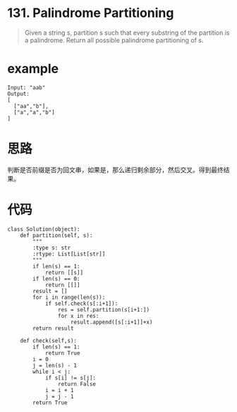 # 131. Palindrome Partitioning
> Given a string s, partition s such that every substring of the partition is a palindrome.
Return all possible palindrome partitioning of s.

# example
```
Input: "aab"
Output:
[
  ["aa","b"],
  ["a","a","b"]
]
```

# 思路
判断是否前缀是否为回文串，如果是，那么递归剩余部分，然后交叉。得到最终结果。

# 代码
```
class Solution(object):
    def partition(self, s):
        """
        :type s: str
        :rtype: List[List[str]]
        """
        if len(s) == 1:
            return [[s]]
        if len(s) == 0:
            return [[]]
        result = []
        for i in range(len(s)):
            if self.check(s[:i+1]):
                res = self.partition(s[i+1:])
                for x in res:
                    result.append([s[:i+1]]+x)
        return result
    
    def check(self,s):
        if len(s) == 1:
            return True
        i = 0
        j = len(s) - 1
        while i < j:
            if s[i] != s[j]:
                return False
            i = i + 1
            j = j - 1
        return True
```
